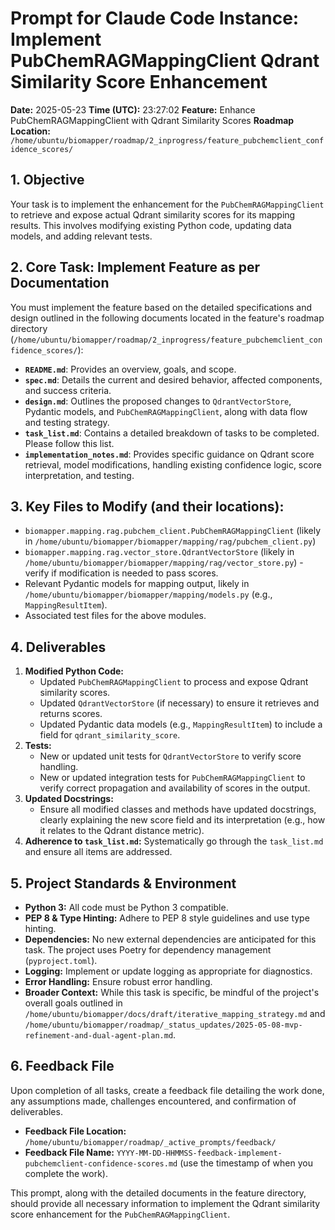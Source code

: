 # Prompt for Claude Code Instance: Implement PubChemRAGMappingClient Qdrant Similarity Score Enhancement

**Date:** 2025-05-23
**Time (UTC):** 23:27:02
**Feature:** Enhance PubChemRAGMappingClient with Qdrant Similarity Scores
**Roadmap Location:** `/home/ubuntu/biomapper/roadmap/2_inprogress/feature_pubchemclient_confidence_scores/`

## 1. Objective

Your task is to implement the enhancement for the `PubChemRAGMappingClient` to retrieve and expose actual Qdrant similarity scores for its mapping results. This involves modifying existing Python code, updating data models, and adding relevant tests.

## 2. Core Task: Implement Feature as per Documentation

You must implement the feature based on the detailed specifications and design outlined in the following documents located in the feature's roadmap directory (`/home/ubuntu/biomapper/roadmap/2_inprogress/feature_pubchemclient_confidence_scores/`):

*   **`README.md`**: Provides an overview, goals, and scope.
*   **`spec.md`**: Details the current and desired behavior, affected components, and success criteria.
*   **`design.md`**: Outlines the proposed changes to `QdrantVectorStore`, Pydantic models, and `PubChemRAGMappingClient`, along with data flow and testing strategy.
*   **`task_list.md`**: Contains a detailed breakdown of tasks to be completed. Please follow this list.
*   **`implementation_notes.md`**: Provides specific guidance on Qdrant score retrieval, model modifications, handling existing confidence logic, score interpretation, and testing.

## 3. Key Files to Modify (and their locations):

*   `biomapper.mapping.rag.pubchem_client.PubChemRAGMappingClient` (likely in `/home/ubuntu/biomapper/biomapper/mapping/rag/pubchem_client.py`)
*   `biomapper.mapping.rag.vector_store.QdrantVectorStore` (likely in `/home/ubuntu/biomapper/biomapper/mapping/rag/vector_store.py`) - verify if modification is needed to pass scores.
*   Relevant Pydantic models for mapping output, likely in `/home/ubuntu/biomapper/biomapper/mapping/models.py` (e.g., `MappingResultItem`).
*   Associated test files for the above modules.

## 4. Deliverables

1.  **Modified Python Code:**
    *   Updated `PubChemRAGMappingClient` to process and expose Qdrant similarity scores.
    *   Updated `QdrantVectorStore` (if necessary) to ensure it retrieves and returns scores.
    *   Updated Pydantic data models (e.g., `MappingResultItem`) to include a field for `qdrant_similarity_score`.
2.  **Tests:**
    *   New or updated unit tests for `QdrantVectorStore` to verify score handling.
    *   New or updated integration tests for `PubChemRAGMappingClient` to verify correct propagation and availability of scores in the output.
3.  **Updated Docstrings:**
    *   Ensure all modified classes and methods have updated docstrings, clearly explaining the new score field and its interpretation (e.g., how it relates to the Qdrant distance metric).
4.  **Adherence to `task_list.md`:** Systematically go through the `task_list.md` and ensure all items are addressed.

## 5. Project Standards & Environment

*   **Python 3:** All code must be Python 3 compatible.
*   **PEP 8 & Type Hinting:** Adhere to PEP 8 style guidelines and use type hinting.
*   **Dependencies:** No new external dependencies are anticipated for this task. The project uses Poetry for dependency management (`pyproject.toml`).
*   **Logging:** Implement or update logging as appropriate for diagnostics.
*   **Error Handling:** Ensure robust error handling.
*   **Broader Context:** While this task is specific, be mindful of the project's overall goals outlined in `/home/ubuntu/biomapper/docs/draft/iterative_mapping_strategy.md` and `/home/ubuntu/biomapper/roadmap/_status_updates/2025-05-08-mvp-refinement-and-dual-agent-plan.md`.

## 6. Feedback File

Upon completion of all tasks, create a feedback file detailing the work done, any assumptions made, challenges encountered, and confirmation of deliverables.
*   **Feedback File Location:** `/home/ubuntu/biomapper/roadmap/_active_prompts/feedback/`
*   **Feedback File Name:** `YYYY-MM-DD-HHMMSS-feedback-implement-pubchemclient-confidence-scores.md` (use the timestamp of when you complete the work).

This prompt, along with the detailed documents in the feature directory, should provide all necessary information to implement the Qdrant similarity score enhancement for the `PubChemRAGMappingClient`.
